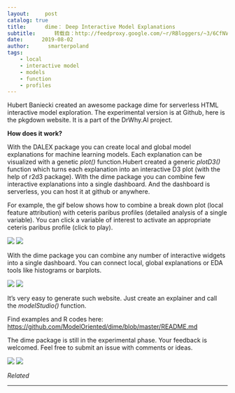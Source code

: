 ```yaml
---
layout:     post
catalog: true
title:      dime： Deep Interactive Model Explanations
subtitle:      转载自：http://feedproxy.google.com/~r/RBloggers/~3/6CfNVOSGZ4I/
date:      2019-08-02
author:      smarterpoland
tags:
    - local
    - interactive model
    - models
    - function
    - profiles
---
```






Hubert Baniecki created an awesome package dime for serverless HTML interactive model exploration. The experimental version is at Github, here is the pkgdown website. It is a part of the DrWhy.AI project.

**How does it work?**

With the DALEX package you can create local and global model explanations for machine learning models. Each explanation can be visualized with a genetic *plot()* function.Hubert created a generic *plotD3()* function which turns each explanation into an interactive D3 plot (with the help of r2d3 package). With the dime package you can combine few interactive explanations into a single dashboard. And the dashboard is serverless, you can host it at github or anywhere.

For example, the gif below shows how to combine a break down plot (local feature attribution) with ceteris paribus profiles (detailed analysis of a single variable). You can click a variable of interest to activate an appropriate ceteris paribus profile (click to play).

![](https://i2.wp.com/smarterpoland.pl/wp-content/uploads/2019/08/gif1.gif?w=450&is-pending-load=1)
![](https://i2.wp.com/smarterpoland.pl/wp-content/uploads/2019/08/gif1.gif?w=450)


With the dime package you can combine any number of interactive widgets into a single dashboard. You can connect local, global explanations or EDA tools like histograms or barplots.

![](https://i0.wp.com/smarterpoland.pl/wp-content/uploads/2019/08/gif2.gif?w=450&is-pending-load=1)
![](https://i0.wp.com/smarterpoland.pl/wp-content/uploads/2019/08/gif2.gif?w=450)


It’s very easy to generate such website. Just create an explainer and call the *modelStudio()* function.

Find examples and R codes here: https://github.com/ModelOriented/dime/blob/master/README.md

The dime package is still in the experimental phase. Your feedback is welcomed. Feel free to submit an issue with comments or ideas.

![](http://smarterpoland.pl/wp-content/uploads/2019/08/basicCheatSheet.bmp?is-pending-load=1)
![](http://smarterpoland.pl/wp-content/uploads/2019/08/basicCheatSheet.bmp)



*Related*







---
